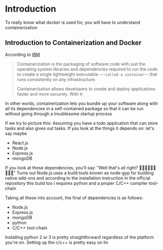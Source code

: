 # Introduction

To really know what docker is used for, you will have to understand containerization

## Introduction to Containerization and Docker

According to [IBM](https://ibm.com/cloud/learn/containerization)

> Containerization is the packaging of software code with just the operating system libraries and dependencies required to run the code to create a single lightweight executable ---`called a container`-- that runs consistently on any infrastructure.
>
> Containerization allows developers to create and deploy applications faster and more securely. With tr

In other words, containerization lets you bundle up your software along with all its dependencies in a self-contained package so that it can be run without going through a troublesome startup process

If we try to picture this: Assuming you have a todo application that can store tasks and also gives out tasks. If you look at the things it depends on: let's say maybe

- React.js
- Node.js
- Express.js
- mongoDB

If you look at these dependencies, you'll say: "Well that's all right? 🤷🏽‍♂️🤷🏽‍♂️🤷🏽‍♂️"
Turns out Node.js uses a build tools known as node-gyp for building native add-ons and according to the installation instruction in the official repository this build too l requires python and a proper C/C++ compiler tool-chain

Taking all these into account, the final of dependencies is as follows:

- Node.js
- Express.js
- mongoDB
- python
- C/C++ tool-chain

Installing python 2 or 3 is pretty straightforward regardless of the platform you're on.
Setting up the c/c++ is pretty easy on lin
